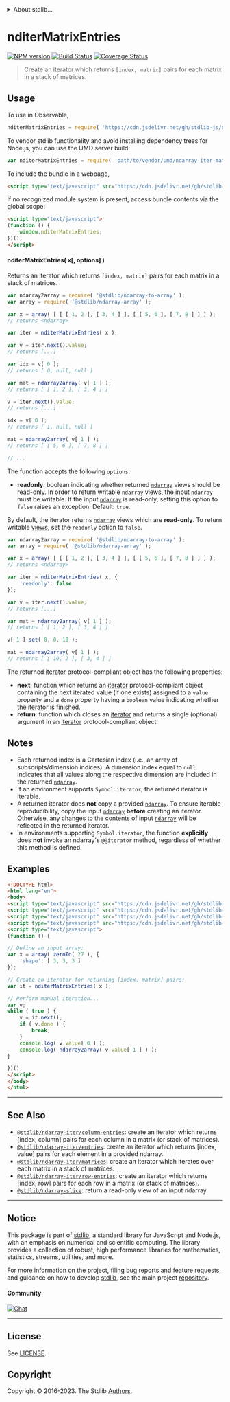 <!--

@license Apache-2.0

Copyright (c) 2023 The Stdlib Authors.

Licensed under the Apache License, Version 2.0 (the "License");
you may not use this file except in compliance with the License.
You may obtain a copy of the License at

   http://www.apache.org/licenses/LICENSE-2.0

Unless required by applicable law or agreed to in writing, software
distributed under the License is distributed on an "AS IS" BASIS,
WITHOUT WARRANTIES OR CONDITIONS OF ANY KIND, either express or implied.
See the License for the specific language governing permissions and
limitations under the License.

-->


<details>
  <summary>
    About stdlib...
  </summary>
  <p>We believe in a future in which the web is a preferred environment for numerical computation. To help realize this future, we've built stdlib. stdlib is a standard library, with an emphasis on numerical and scientific computation, written in JavaScript (and C) for execution in browsers and in Node.js.</p>
  <p>The library is fully decomposable, being architected in such a way that you can swap out and mix and match APIs and functionality to cater to your exact preferences and use cases.</p>
  <p>When you use stdlib, you can be absolutely certain that you are using the most thorough, rigorous, well-written, studied, documented, tested, measured, and high-quality code out there.</p>
  <p>To join us in bringing numerical computing to the web, get started by checking us out on <a href="https://github.com/stdlib-js/stdlib">GitHub</a>, and please consider <a href="https://opencollective.com/stdlib">financially supporting stdlib</a>. We greatly appreciate your continued support!</p>
</details>

# nditerMatrixEntries

[![NPM version][npm-image]][npm-url] [![Build Status][test-image]][test-url] [![Coverage Status][coverage-image]][coverage-url] <!-- [![dependencies][dependencies-image]][dependencies-url] -->

> Create an iterator which returns `[index, matrix]` pairs for each matrix in a stack of matrices.

<!-- Section to include introductory text. Make sure to keep an empty line after the intro `section` element and another before the `/section` close. -->

<section class="intro">

</section>

<!-- /.intro -->

<!-- Package usage documentation. -->



<section class="usage">

## Usage

To use in Observable,

```javascript
nditerMatrixEntries = require( 'https://cdn.jsdelivr.net/gh/stdlib-js/ndarray-iter-matrix-entries@umd/browser.js' )
```

To vendor stdlib functionality and avoid installing dependency trees for Node.js, you can use the UMD server build:

```javascript
var nditerMatrixEntries = require( 'path/to/vendor/umd/ndarray-iter-matrix-entries/index.js' )
```

To include the bundle in a webpage,

```html
<script type="text/javascript" src="https://cdn.jsdelivr.net/gh/stdlib-js/ndarray-iter-matrix-entries@umd/browser.js"></script>
```

If no recognized module system is present, access bundle contents via the global scope:

```html
<script type="text/javascript">
(function () {
    window.nditerMatrixEntries;
})();
</script>
```

#### nditerMatrixEntries( x\[, options] )

Returns an iterator which returns `[index, matrix]` pairs for each matrix in a stack of matrices.

```javascript
var ndarray2array = require( '@stdlib/ndarray-to-array' );
var array = require( '@stdlib/ndarray-array' );

var x = array( [ [ [ 1, 2 ], [ 3, 4 ] ], [ [ 5, 6 ], [ 7, 8 ] ] ] );
// returns <ndarray>

var iter = nditerMatrixEntries( x );

var v = iter.next().value;
// returns [...]

var idx = v[ 0 ];
// returns [ 0, null, null ]

var mat = ndarray2array( v[ 1 ] );
// returns [ [ 1, 2 ], [ 3, 4 ] ]

v = iter.next().value;
// returns [...]

idx = v[ 0 ];
// returns [ 1, null, null ]

mat = ndarray2array( v[ 1 ] );
// returns [ [ 5, 6 ], [ 7, 8 ] ]

// ...
```

The function accepts the following `options`:

-   **readonly**: boolean indicating whether returned [`ndarray`][@stdlib/ndarray/ctor] views should be read-only. In order to return writable [`ndarray`][@stdlib/ndarray/ctor] views, the input [`ndarray`][@stdlib/ndarray/ctor] must be writable. If the input [`ndarray`][@stdlib/ndarray/ctor] is read-only, setting this option to `false` raises an exception. Default: `true`.

By default, the iterator returns [`ndarray`][@stdlib/ndarray/ctor] views which are **read-only**. To return writable [views][@stdlib/ndarray/slice], set the `readonly` option to `false`.

```javascript
var ndarray2array = require( '@stdlib/ndarray-to-array' );
var array = require( '@stdlib/ndarray-array' );

var x = array( [ [ [ 1, 2 ], [ 3, 4 ] ], [ [ 5, 6 ], [ 7, 8 ] ] ] );
// returns <ndarray>

var iter = nditerMatrixEntries( x, {
    'readonly': false
});

var v = iter.next().value;
// returns [...]

var mat = ndarray2array( v[ 1 ] );
// returns [ [ 1, 2 ], [ 3, 4 ] ]

v[ 1 ].set( 0, 0, 10 );

mat = ndarray2array( v[ 1 ] );
// returns [ [ 10, 2 ], [ 3, 4 ] ]
```

The returned [iterator][mdn-iterator-protocol] protocol-compliant object has the following properties:

-   **next**: function which returns an [iterator][mdn-iterator-protocol] protocol-compliant object containing the next iterated value (if one exists) assigned to a `value` property and a `done` property having a `boolean` value indicating whether the [iterator][mdn-iterator-protocol] is finished.
-   **return**: function which closes an [iterator][mdn-iterator-protocol] and returns a single (optional) argument in an [iterator][mdn-iterator-protocol] protocol-compliant object.

</section>

<!-- /.usage -->

<!-- Package usage notes. Make sure to keep an empty line after the `section` element and another before the `/section` close. -->

<section class="notes">

## Notes

-   Each returned index is a Cartesian index (i.e., an array of subscripts/dimension indices). A dimension index equal to `null` indicates that all values along the respective dimension are included in the returned [`ndarray`][@stdlib/ndarray/ctor].
-   If an environment supports `Symbol.iterator`, the returned iterator is iterable.
-   A returned iterator does **not** copy a provided [`ndarray`][@stdlib/ndarray/ctor]. To ensure iterable reproducibility, copy the input [`ndarray`][@stdlib/ndarray/ctor] **before** creating an iterator. Otherwise, any changes to the contents of input [`ndarray`][@stdlib/ndarray/ctor] will be reflected in the returned iterator.
-   In environments supporting `Symbol.iterator`, the function **explicitly** does **not** invoke an ndarray's `@@iterator` method, regardless of whether this method is defined.

</section>

<!-- /.notes -->

<!-- Package usage examples. -->

<section class="examples">

## Examples

<!-- eslint no-undef: "error" -->

```html
<!DOCTYPE html>
<html lang="en">
<body>
<script type="text/javascript" src="https://cdn.jsdelivr.net/gh/stdlib-js/ndarray-to-array@umd/browser.js"></script>
<script type="text/javascript" src="https://cdn.jsdelivr.net/gh/stdlib-js/ndarray-array@umd/browser.js"></script>
<script type="text/javascript" src="https://cdn.jsdelivr.net/gh/stdlib-js/array-base-zero-to@umd/browser.js"></script>
<script type="text/javascript" src="https://cdn.jsdelivr.net/gh/stdlib-js/ndarray-iter-matrix-entries@umd/browser.js"></script>
<script type="text/javascript">
(function () {

// Define an input array:
var x = array( zeroTo( 27 ), {
    'shape': [ 3, 3, 3 ]
});

// Create an iterator for returning [index, matrix] pairs:
var it = nditerMatrixEntries( x );

// Perform manual iteration...
var v;
while ( true ) {
    v = it.next();
    if ( v.done ) {
        break;
    }
    console.log( v.value[ 0 ] );
    console.log( ndarray2array( v.value[ 1 ] ) );
}

})();
</script>
</body>
</html>
```

</section>

<!-- /.examples -->

<!-- Section to include cited references. If references are included, add a horizontal rule *before* the section. Make sure to keep an empty line after the `section` element and another before the `/section` close. -->

<section class="references">

</section>

<!-- /.references -->

<!-- Section for related `stdlib` packages. Do not manually edit this section, as it is automatically populated. -->

<section class="related">

* * *

## See Also

-   <span class="package-name">[`@stdlib/ndarray-iter/column-entries`][@stdlib/ndarray/iter/column-entries]</span><span class="delimiter">: </span><span class="description">create an iterator which returns \[index, column] pairs for each column in a matrix (or stack of matrices).</span>
-   <span class="package-name">[`@stdlib/ndarray-iter/entries`][@stdlib/ndarray/iter/entries]</span><span class="delimiter">: </span><span class="description">create an iterator which returns \[index, value] pairs for each element in a provided ndarray.</span>
-   <span class="package-name">[`@stdlib/ndarray-iter/matrices`][@stdlib/ndarray/iter/matrices]</span><span class="delimiter">: </span><span class="description">create an iterator which iterates over each matrix in a stack of matrices.</span>
-   <span class="package-name">[`@stdlib/ndarray-iter/row-entries`][@stdlib/ndarray/iter/row-entries]</span><span class="delimiter">: </span><span class="description">create an iterator which returns \[index, row] pairs for each row in a matrix (or stack of matrices).</span>
-   <span class="package-name">[`@stdlib/ndarray-slice`][@stdlib/ndarray/slice]</span><span class="delimiter">: </span><span class="description">return a read-only view of an input ndarray.</span>

</section>

<!-- /.related -->

<!-- Section for all links. Make sure to keep an empty line after the `section` element and another before the `/section` close. -->


<section class="main-repo" >

* * *

## Notice

This package is part of [stdlib][stdlib], a standard library for JavaScript and Node.js, with an emphasis on numerical and scientific computing. The library provides a collection of robust, high performance libraries for mathematics, statistics, streams, utilities, and more.

For more information on the project, filing bug reports and feature requests, and guidance on how to develop [stdlib][stdlib], see the main project [repository][stdlib].

#### Community

[![Chat][chat-image]][chat-url]

---

## License

See [LICENSE][stdlib-license].


## Copyright

Copyright &copy; 2016-2023. The Stdlib [Authors][stdlib-authors].

</section>

<!-- /.stdlib -->

<!-- Section for all links. Make sure to keep an empty line after the `section` element and another before the `/section` close. -->

<section class="links">

[npm-image]: http://img.shields.io/npm/v/@stdlib/ndarray-iter-matrix-entries.svg
[npm-url]: https://npmjs.org/package/@stdlib/ndarray-iter-matrix-entries

[test-image]: https://github.com/stdlib-js/ndarray-iter-matrix-entries/actions/workflows/test.yml/badge.svg?branch=main
[test-url]: https://github.com/stdlib-js/ndarray-iter-matrix-entries/actions/workflows/test.yml?query=branch:main

[coverage-image]: https://img.shields.io/codecov/c/github/stdlib-js/ndarray-iter-matrix-entries/main.svg
[coverage-url]: https://codecov.io/github/stdlib-js/ndarray-iter-matrix-entries?branch=main

<!--

[dependencies-image]: https://img.shields.io/david/stdlib-js/ndarray-iter-matrix-entries.svg
[dependencies-url]: https://david-dm.org/stdlib-js/ndarray-iter-matrix-entries/main

-->

[chat-image]: https://img.shields.io/gitter/room/stdlib-js/stdlib.svg
[chat-url]: https://app.gitter.im/#/room/#stdlib-js_stdlib:gitter.im

[stdlib]: https://github.com/stdlib-js/stdlib

[stdlib-authors]: https://github.com/stdlib-js/stdlib/graphs/contributors

[umd]: https://github.com/umdjs/umd
[es-module]: https://developer.mozilla.org/en-US/docs/Web/JavaScript/Guide/Modules

[deno-url]: https://github.com/stdlib-js/ndarray-iter-matrix-entries/tree/deno
[umd-url]: https://github.com/stdlib-js/ndarray-iter-matrix-entries/tree/umd
[esm-url]: https://github.com/stdlib-js/ndarray-iter-matrix-entries/tree/esm
[branches-url]: https://github.com/stdlib-js/ndarray-iter-matrix-entries/blob/main/branches.md

[stdlib-license]: https://raw.githubusercontent.com/stdlib-js/ndarray-iter-matrix-entries/main/LICENSE

[mdn-iterator-protocol]: https://developer.mozilla.org/en-US/docs/Web/JavaScript/Reference/Iteration_protocols#The_iterator_protocol

[@stdlib/ndarray/ctor]: https://github.com/stdlib-js/ndarray-ctor/tree/umd

[@stdlib/ndarray/slice]: https://github.com/stdlib-js/ndarray-slice/tree/umd

<!-- <related-links> -->

[@stdlib/ndarray/iter/column-entries]: https://github.com/stdlib-js/ndarray-iter-column-entries/tree/umd

[@stdlib/ndarray/iter/entries]: https://github.com/stdlib-js/ndarray-iter-entries/tree/umd

[@stdlib/ndarray/iter/matrices]: https://github.com/stdlib-js/ndarray-iter-matrices/tree/umd

[@stdlib/ndarray/iter/row-entries]: https://github.com/stdlib-js/ndarray-iter-row-entries/tree/umd

<!-- </related-links> -->

</section>

<!-- /.links -->
